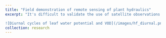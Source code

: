 ```yaml
---
title: "Field demonstration of remote sensing of plant hydraulics"
excerpt: "It's difficult to validate the use of satellite observations of vegetation optical depth (VOD) to remotely sense vegetation water content, because of the large pixel size of microwave satellite data relative to ground truth data. We circumvented this scaling issue by using a microwave radiometer on top of a 90-foot tower looking down directly at a patch of forest, so its field of view was small enough to be homogeneous.  This work was conducted at Harvard Forest with many collaborators including Alex Roy (U. Quebec Trois Rivieres) and Andreas Colliander (JPL). VOD and feaf water potential displayed similarly shaped diurnal and seasonal patterns.

![Diurnal cycles of leaf water potential and VOD](/images/hf_diurnal.png)"
collection: research
---
```


